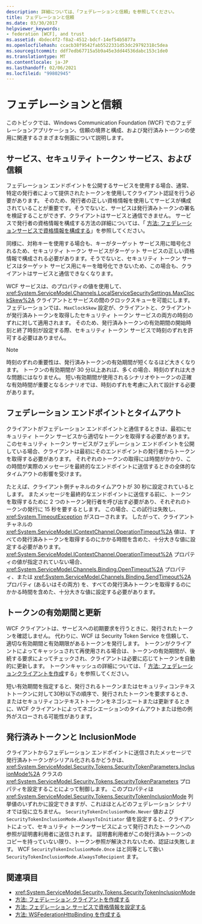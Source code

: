 ```yaml
---
description: 詳細については、「フェデレーションと信頼」を参照してください。
title: フェデレーションと信頼
ms.date: 03/30/2017
helpviewer_keywords:
- federation [WCF], and trust
ms.assetid: 4bdec4f2-f8a2-4512-bdcf-14ef54b5877a
ms.openlocfilehash: ccacb38f9542fab5522331d53dc29792318c5dea
ms.sourcegitcommit: ddf7edb67715a5b9a45e3dd44536dabc153c1de0
ms.translationtype: MT
ms.contentlocale: ja-JP
ms.lasthandoff: 02/06/2021
ms.locfileid: "99802945"
---
```

# <a name="federation-and-trust"></a>フェデレーションと信頼

このトピックでは、Windows Communication Foundation (WCF) でのフェデレーションアプリケーション、信頼の境界と構成、および発行済みトークンの使用に関連するさまざまな側面について説明します。  
  
## <a name="services-security-token-services-and-trust"></a>サービス、セキュリティ トークン サービス、および信頼  

 フェデレーション エンドポイントを公開するサービスを使用する場合、通常、特定の発行者によって提供されたトークンを使用してクライアント認証を行う必要があります。 そのため、発行者の正しい資格情報を使用してサービスが構成されていることが重要です。そうでないと、サービスは発行済みトークンの署名を検証することができず、クライアントはサービスと通信できません。 サービスで発行者の資格情報を構成する方法の詳細については、「 [方法: フェデレーションサービスで資格情報を構成する](how-to-configure-credentials-on-a-federation-service.md)」を参照してください。  
  
 同様に、対称キーを使用する場合も、キーがターゲット サービス用に暗号化されるため、セキュリティ トークン サービスがターゲット サービスの正しい資格情報で構成される必要があります。そうでないと、セキュリティ トークン サービスはターゲット サービス用にキーを暗号化できないため、この場合も、クライアントはサービスと通信できなくなります。  
  
 WCF サービスは、のプロパティの値を使用して、 <xref:System.ServiceModel.Channels.LocalServiceSecuritySettings.MaxClockSkew%2A> クライアントとサービスの間のクロックスキューを可能にします。 [](../diagnostics/wmi/securitybindingelement.md) フェデレーションでは、`MaxClockSkew` 設定が、クライアントと、クライアントが発行済みトークンを取得したセキュリティ トークン サービスの両方の時刻のずれに対して適用されます。 そのため、発行済みトークンの有効期間の開始時刻と終了時刻が設定する際、セキュリティ トークン サービスで時刻のずれを許可する必要はありません。  
  
> [!NOTE]
> 時刻のずれの重要性は、発行済みトークンの有効期間が短くなるほど大きくなります。 トークンの有効期間が 30 分以上あれば、多くの場合、時刻のずれは大きな問題にはなりません。 短い有効期間が使用されるシナリオやトークンの正確な有効時間が重要となるシナリオでは、時刻のずれを考慮に入れて設計する必要があります。  
  
## <a name="federated-endpoints-and-time-outs"></a>フェデレーション エンドポイントとタイムアウト  

 クライアントがフェデレーション エンドポイントと通信するときは、最初にセキュリティ トークン サービスから適切なトークンを取得する必要があります。 このセキュリティ トークン サービスがフェデレーション エンドポイントを公開している場合、クライアントは最初にそのエンドポイントの発行者からトークンを取得する必要があります。 それぞれのトークンの取得には時間がかかり、この時間が実際のメッセージを最終的なエンドポイントに送信するときの全体的なタイムアウトの影響を受けます。  
  
 たとえば、クライアント側チャネルのタイムアウトが 30 秒に設定されているとします。 またメッセージを最終的なエンドポイントに送信する前に、トークンを取得するために 2 つのトークン発行者を呼び出す必要があり、それぞれのトークンの発行に 15 秒を要するとします。 この場合、この試行は失敗し、<xref:System.TimeoutException> がスローされます。 したがって、クライアント チャネルの <xref:System.ServiceModel.IContextChannel.OperationTimeout%2A> 値は、すべての発行済みトークンを取得するのにかかる時間を含めた、十分大きな値に設定する必要があります。 <xref:System.ServiceModel.IContextChannel.OperationTimeout%2A> プロパティの値が指定されていない場合、<xref:System.ServiceModel.Channels.Binding.OpenTimeout%2A> プロパティ、または <xref:System.ServiceModel.Channels.Binding.SendTimeout%2A> プロパティ (あるいはその両方) を、すべての発行済みトークンを取得するのにかかる時間を含めた、十分大きな値に設定する必要があります。  
  
## <a name="token-lifetime-and-renewal"></a>トークンの有効期間と更新  

 WCF クライアントは、サービスへの初期要求を行うときに、発行されたトークンを確認しません。  代わりに、WCF は Security Token Service を信頼して、適切な有効期間と有効期限があるトークンを発行します。 トークンがクライアントによってキャッシュされて再使用される場合は、トークンの有効期間が、後続する要求によってチェックされ、クライアントは必要に応じてトークンを自動的に更新します。 トークンキャッシュの詳細については、「 [方法: フェデレーションクライアントを作成](how-to-create-a-federated-client.md)する」を参照してください。  
  
 短い有効期間を指定すると、発行されるトークンまたはセキュリティコンテキストトークンに対して30秒以下の順序で、発行されたトークンを要求するとき、またはセキュリティコンテキストトークンをネゴシエートまたは更新するときに、WCF クライアントによってネゴシエーションのタイムアウトまたは他の例外がスローされる可能性があります。  
  
## <a name="issued-tokens-and-inclusionmode"></a>発行済みトークンと InclusionMode  

 クライアントからフェデレーション エンドポイントに送信されたメッセージで発行済みトークンがシリアル化されるかどうかは、<xref:System.ServiceModel.Security.Tokens.SecurityTokenParameters.InclusionMode%2A> クラスの <xref:System.ServiceModel.Security.Tokens.SecurityTokenParameters> プロパティを設定することによって制御します。 このプロパティは <xref:System.ServiceModel.Security.Tokens.SecurityTokenInclusionMode> 列挙値のいずれかに設定できますが、これはほとんどのフェデレーション シナリオでは役に立ちません。 `SecurityTokenInclusionMode.Never` 値および `SecurityTokenInclusionMode.AlwaysToInitiator` 値を設定すると、クライアントによって、セキュリティ トークンサービスによって発行されたトークンへの参照が証明書利用者に送信されます。 証明書利用者がこの発行済みトークンのコピーを持っていない限り、トークン参照が解決されないため、認証は失敗します。 WCF `SecurityTokenInclusionMode.Once` はと同等として扱い `SecurityTokenInclusionMode.AlwaysToRecipient` ます。  
  
## <a name="see-also"></a>関連項目

- <xref:System.ServiceModel.Security.Tokens.SecurityTokenInclusionMode>
- [方法: フェデレーション クライアントを作成する](how-to-create-a-federated-client.md)
- [方法: フェデレーション サービスで資格情報を設定する](how-to-configure-credentials-on-a-federation-service.md)
- [方法: WSFederationHttpBinding を作成する](how-to-create-a-wsfederationhttpbinding.md)
